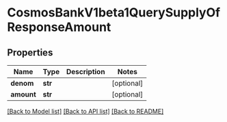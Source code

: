 # CosmosBankV1beta1QuerySupplyOfResponseAmount

## Properties
Name | Type | Description | Notes
------------ | ------------- | ------------- | -------------
**denom** | **str** |  | [optional] 
**amount** | **str** |  | [optional] 

[[Back to Model list]](../README.md#documentation-for-models) [[Back to API list]](../README.md#documentation-for-api-endpoints) [[Back to README]](../README.md)

